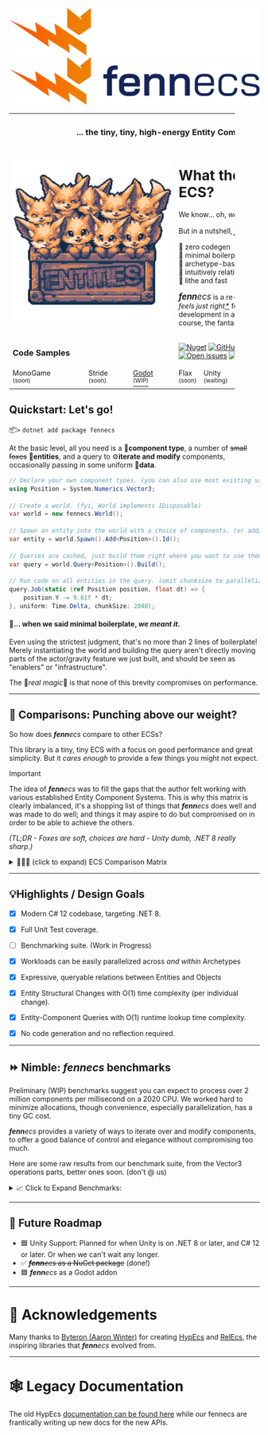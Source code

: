 ![fennecs logo](./docs/logos/fennecs-logo-darkmode.svg#gh-dark-mode-only) ![fennecs logo](./docs/logos/fennecs-logo-lightmode.svg#gh-light-mode-only)

<table style="width: 90%">
   <th colspan="10">
      <h3>... the tiny, tiny, high-energy Entity Component System!</h3>
   </th>
   <tr>
      <td colspan="3" style="width: fit-content">
         <img src="docs/logos/fennecs.png" alt="a box of fennecs, 8-color pixel art" style="min-width: 320px"/>
      </td>
      <td colspan="7">
         <h1>What the fox!? Another ECS?</h1>
         <p>We know... oh, <em>we know.</em> 😩</p>
         <p>But in a nutshell, <a href="https://fennecs.tech"><span style="font-size: larger"><em><b>fenn</b>ecs</em></span></a> is...</p>
         <p>
            🐾 zero codegen<br/>
            🐾 minimal boilerplate<br/>
            🐾 archetype-based<br/>
            🐾 intuitively relational<br/>
            🐾 lithe and fast<br/>
         </p>
         <p><span style="font-size: larger"><em><b>fenn</b>ecs</em></span> is a re-imagining of <a href="https://github.com/Byteron/HypEcs">RelEcs/HypEcs</a> 
            which <em>feels just right<a href="#quickstart-lets-go">*</a></em> for high performance game development in any modern C# engine. Including, of course, the fantastic <a href="https://godotengine.org">Godot</a>.
         </p>
      </td>
   </tr>
   <tr>
      <td colspan="3"><h3>Code Samples</h3></td>
      <td colspan="7">
         <a href="https://www.nuget.org/packages/fennecs/"><img alt="Nuget" src="https://img.shields.io/nuget/v/fennecs?color=blue"/></a>
         <a href="https://github.com/thygrrr/fennECS/actions"><img alt="GitHub Actions Workflow Status" src="https://img.shields.io/github/actions/workflow/status/thygrrr/fennECS/xUnit.yml"/></a>
         <a href="https://github.com/thygrrr/fennECS/issues"><img alt="Open issues" src="https://img.shields.io/github/issues-raw/thygrrr/fennECS?color=green"/></a>
         <img alt="GitHub top language" src="https://img.shields.io/github/languages/top/thygrrr/fennECS"/>
         <a href="https://github.com/thygrrr/fennECS?tab=MIT-1-ov-file#readme"><img alt="License: MIT" src="https://img.shields.io/github/license/thygrrr/fennECS?color=blue"/></a>
      </td>
   </tr>
   <tr>
      <td>MonoGame<br/><sup>(soon)</sup></td>
      <td>Stride<br/><sup>(soon)</sup></td>
      <td><a href="https://github.com/thygrrr/fennecs/tree/main/examples/example-godot">Godot<br/><sup>(WIP)</sup></a></td>
      <td>Flax<br/><sup>(soon)</sup></td>
      <td>Unity<br/><sup>(waiting)</sup></td>
      <td>Duality<br/><sup>(soon)</sup></td>
      <td>Evergine<br/><sup>(soon)</sup></td>
      <td>UNIGINE<br/><sup>(soon)</sup></td>
      <td>NeoAxis<br/><sup>(soon)</sup></td>
   </tr>
</table>

## Quickstart: Let's go!
📦`>` `dotnet add package fennecs`

At the basic level, all you need is a 🧩**component type**, a number of ~~small foxes~~ 🦊**entities**, and a query to ⚙️**iterate and modify** components, occasionally passing in some uniform 💾**data**.

```csharp
// Declare your own component types. (you can also use most existing value or reference types)
using Position = System.Numerics.Vector3;

// Create a world. (fyi, World implements IDisposable)
var world = new fennecs.World();

// Spawn an entity into the world with a choice of components. (or add/remove them later)
var entity = world.Spawn().Add<Position>().Id();

// Queries are cached, just build them right where you want to use them.
var query = world.Query<Position>().Build();

// Run code on all entities in the query. (omit chunksize to parallelize only by archetype)
query.Job(static (ref Position position, float dt) => {
    position.Y -= 9.81f * dt;
}, uniform: Time.Delta, chunkSize: 2048);
```

#### 💢... when we said minimal boilerplate, <em>we meant it.</em>
Even using the strictest judgment, that's no more than 2 lines of boilerplate! Merely instantiating the world and building the query aren't directly moving parts of the actor/gravity feature we just built, and should be seen as "enablers" or "infrastructure".  

The 💫*real magic*💫 is that none of this brevity compromises on performance.

------------------------

## 🥊 Comparisons: Punching above our weight?
So how does _**fenn**ecs_ compare to other ECSs? 

This library is a tiny, tiny ECS with a focus on good performance and great simplicity. But it *cares enough* to provide a few things you might not expect.

> [!IMPORTANT]
> The idea of _**fenn**ecs_ was to fill the gaps that the author felt working with various established Entity Component Systems. This is why this matrix is clearly imbalanced, it's a shopping list of things that _**fenn**ecs_ does well and was made to do
well; and things it may aspire to do but compromised on in order to be able to achieve the others.
>
> <em>(TL;DR - Foxes are soft, choices are hard - Unity dumb, .NET 8 really sharp.)</em>


<details>

<summary>🥇🥈🥉 (click to expand) ECS Comparison Matrix<br/><b></b></summary>

> Here are some of the key properties where _**fenn**ecs_ might be a better or worse choice than its peers. Our resident fennecs have worked with all of these ECSs, and we're happy to answer any questions you might have.

|                                                                           |            _**fenn**ecs_            |                HypEcs                | Entitas |            Unity DOTS            |            DefaultECS            |
|:--------------------------------------------------------------------------|:-----------------------------------:|:------------------------------------:|:-------:|:--------------------------------:|:--------------------------------:|
| Boilerplate-to-Feature Ratio                                              |               3-to-1                |                5-to-1                | 12-to-1 |            27-to-1 😱            |              7-to-1              |
| Entity-Component Queries                                                  |                  ✅                  |                  ✅                   |    ✅    |                ✅                 |                ✅                 |
| Entity-Target Relations                                                   |                  ✅                  |                  ✅                   |    ❌    |                ❌                 | ✅<br/><sup>(Map/MultiMap)</sup> |
| Entity-Object-Relations                                                   |                  ✅                  | 🟨</br><sup>(System.Type only)</sup> |    ❌    |                ❌                 |                ❌                 |
| Target Querying<br/>*<sup>(find all targets of specific relations)</sup>* |                  ✅                  |                  ❌                   |    ❌    |                ❌                 |                ✅                 |
| Wildcard Semantics<br/>*<sup>(match multiple relations in 1 query)</sup>* |                  ✅                  |                  ❌                   |    ❌    |                ❌                 |                ❌                 |
| Journaling                                                                |                  ❌                  |                  ❌                   |   🟨    |                ✅                 |                ❌                 |
| Shared Components                                                         | ✅<br/><sup>(ref types only)</sup>   |                  ❌                   |    ❌    |                🟨<br/><sup>(restrictive)</sup>                |                ✅                 | 
| Mutable Shared Components                                                 |                  ✅                  |                  ❌                   |    ❌    |                ❌                 |                ✅                 | 
| Reference Component Types                                                 |                  ✅                  |                  ❌                   |    ❌    |                ❌                 |                ❌                 |
| Arbitrary Component Types                                                 |                  ✅                  | ✅<br/><sup>(value types only)</sup>  |    ❌    |                ❌                 |                ✅                 |
| Structural Change Events                                                  |      🟨<br/><sup>(soon)</sup>       |                  ❌                   |    ✅    |  ☠️<br/><sup>(unreliable)</sup>  |                ❌                 |
| Workload Scheduling                                                       |      🟨<br/><sup>(soon)</sup>       |                  ❌                   |      ❌  | ✅<br/><sup>(highly static)</sup> |                ✅                 |
| No Code Generation Required                                               |                  ✅                  |                  ✅                   |    ❌    |                ❌                 | 🟨<br/><sup>(roslyn addon)</sup> |
| Enqueue Structural Changes at Any Time                                    |                  ✅                  |                  ✅                   |    ✅    | 🟨<br/><sup>(restrictive)</sup>  |                🟨                |
| Apply Structural Changes at Any Time                                      |                  ❌                  |                  ❌                   |    ✅    |                ❌                 |                ❌                 |
| Parallel Processing                                                       |                 ⭐⭐                  |                  ⭐                   |    ❌    |               ⭐⭐⭐                |                ⭐⭐                |
| Singleton / Unique Components                                             | 🟨<br/><sup>(ref types only)</sup>  |                  ❌                   |    ✅    |  🟨<br/><sup>(per system)</sup>  |                ✅                 |

</details>

------------------------

## 💡Highlights / Design Goals

- [x] Modern C# 12 codebase, targeting .NET 8.
- [x] Full Unit Test coverage.
- [ ] Benchmarking suite. (Work in Progress)

- [x] Workloads can be easily parallelized across *and within* Archetypes

- [x] Expressive, queryable relations between Entities and Objects
- [x] Entity Structural Changes with O(1) time complexity (per individual change).
- [x] Entity-Component Queries with O(1) runtime lookup time complexity.

- [x] No code generation and no reflection required.



------------------------

## ⏩ Nimble: _**fenn**ecs_ benchmarks

Preliminary (WIP) benchmarks suggest you can expect to process over 2 million components per millisecond on a 2020 CPU.
We worked hard to minimize allocations, though convenience, especially parallelization, has a tiny GC cost. 

_**fenn**ecs_ provides a variety of ways to iterate over and modify components, to offer a good balance of control and elegance without compromising too much. 

Here are some raw results from our benchmark suite, from the Vector3 operations parts, better ones soon.
(don't @ us)

<details>

<summary>📈 Click to Expand Benchmarks: </summary>
<pre>executing a System.Numerics.Vector3 cross product and writing the result back with various calling methods</pre>

| Method                                       | entityCount   | Mean         | StdDev     | Ratio |
|--------------------------------------------- |---------------|-------------:|-----------:|------:|
| CrossProduct_Single_ECS_Lambda               | 1_000         |     2.004 us |  0.0978 us |  1.43 |
| CrossProduct_Parallel_ECS_Lambda             | 1_000         |     2.211 us |  0.0255 us |  1.58 |
| CrossProduct_Single_Span_Delegate            | 1_000         |     1.397 us |  0.0081 us |  1.00 |
| CrossProduct_Single_ECS_Delegate             | 1_000         |     2.085 us |  0.1131 us |  1.49 |
| CrossProduct_Single_ECS_Raw                  | 1_000         |     1.402 us |  0.0047 us |  1.00 |
| CrossProduct_Parallel_ECS_Raw                | 1_000         |     3.135 us |  0.0791 us |  2.24 |
| CrossProduct_Parallel_ECS_Delegate_Archetype | 1_000         |     2.211 us |  0.0163 us |  1.58 |
| CrossProduct_Parallel_ECS_Delegate_Chunk1k   | 1_000         |     2.195 us |  0.0013 us |  1.57 |
|                                              |               |              |            |       |
| CrossProduct_Single_ECS_Lambda               | 10_000        |    21.225 us |  1.4498 us |  1.73 |
| CrossProduct_Parallel_ECS_Lambda             | 10_000        |    24.437 us |  4.3404 us |  1.99 |
| CrossProduct_Single_Span_Delegate            | 10_000        |    12.288 us |  0.0282 us |  1.00 |
| CrossProduct_Single_ECS_Delegate             | 10_000        |    23.880 us |  1.9409 us |  1.94 |
| CrossProduct_Single_ECS_Raw                  | 10_000        |    12.388 us |  0.2673 us |  1.01 |
| CrossProduct_Parallel_ECS_Raw                | 10_000        |     8.111 us |  0.2773 us |  0.66 |
| CrossProduct_Parallel_ECS_Delegate_Archetype | 10_000        |    19.933 us |  0.0618 us |  1.62 |
| CrossProduct_Parallel_ECS_Delegate_Chunk1k   | 10_000        |    27.770 us |  0.2301 us |  2.26 |
|                                              |               |              |            |       |
| CrossProduct_Single_ECS_Lambda               | 100_000       |   173.340 us |  0.1528 us |  1.43 |
| CrossProduct_Parallel_ECS_Lambda             | 100_000       |   198.162 us |  1.7237 us |  1.64 |
| CrossProduct_Single_Span_Delegate            | 100_000       |   120.979 us |  0.8806 us |  1.00 |
| CrossProduct_Single_ECS_Delegate             | 100_000       |   195.004 us | 30.5909 us |  1.61 |
| CrossProduct_Single_ECS_Raw                  | 100_000       |   120.062 us |  0.2062 us |  0.99 |
| CrossProduct_Parallel_ECS_Raw                | 100_000       |    53.235 us |  1.2900 us |  0.44 |
| CrossProduct_Parallel_ECS_Delegate_Archetype | 100_000       |   197.735 us |  1.1834 us |  1.63 |
| CrossProduct_Parallel_ECS_Delegate_Chunk1k   | 100_000       |    67.614 us |  1.4787 us |  0.56 |
|                                              |               |              |            |       |
| CrossProduct_Single_ECS_Lambda               | 1_000_000     | 1,789.284 us | 71.5104 us |  1.49 |
| CrossProduct_Parallel_ECS_Lambda             | 1_000_000     | 1,978.499 us |  9.4791 us |  1.65 |
| CrossProduct_Single_Span_Delegate            | 1_000_000     | 1,197.915 us |  2.9327 us |  1.00 |
| CrossProduct_Single_ECS_Delegate             | 1_000_000     | 1,734.629 us |  2.4107 us |  1.45 |
| CrossProduct_Single_ECS_Raw                  | 1_000_000     | 1,208.246 us |  4.2537 us |  1.01 |
| CrossProduct_Parallel_ECS_Raw                | 1_000_000     |   363.921 us |  5.6343 us |  0.30 |
| CrossProduct_Parallel_ECS_Delegate_Archetype | 1_000_000     | 1,980.063 us | 18.7070 us |  1.65 |
| CrossProduct_Parallel_ECS_Delegate_Chunk1k   | 1_000_000     |   305.559 us |  1.2544 us |  0.26 |

</details>

------------------------

## 📅 Future Roadmap

- 🟦 Unity Support: Planned for when Unity is on .NET 8 or later, and C# 12 or later. Or when we can't wait any longer.
- ✅ ~~_**fenn**ecs_ as a NuGet package~~ (done!)
- 🟦 _**fenn**ecs_ as a Godot addon

------------------------

# 🧡 Acknowledgements
Many thanks to [Byteron (Aaron Winter)](https://github.com/Byteron) for creating [HypEcs](https://github.com/Byteron/HypEcs) and [RelEcs](https://github.com/Byteron/RelEcs), the inspiring libraries that _**fenn**ecs_ evolved from.


------------------------

# 🕸️ Legacy Documentation

The old HypEcs [documentation can be found here](docs/legacy.md) while our fennecs are frantically writing up new docs for the new APIs.

